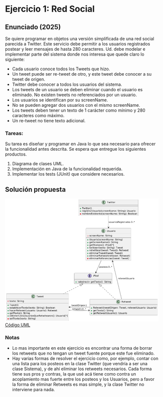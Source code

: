 # Ejercicio 1: Red Social
## Enunciado (2025)
Se quiere programar en objetos una versión simplificada de una red social parecida a Twitter. Este servicio debe permitir a los usuarios registrados postear y leer mensajes de hasta 280 caracteres. Ud. debe modelar e implementar parte del sistema donde nos interesa que quede claro lo siguiente:
- Cada usuario conoce todos los Tweets que hizo.
- Un tweet puede ser re-tweet de otro, y este tweet debe conocer a su tweet de origen.
- Twitter debe conocer a todos los usuarios del sistema.
- Los tweets de un usuario se deben eliminar cuando el usuario es eliminado. No existen tweets no referenciados por un usuario.
- Los usuarios se identifican por su screenName.
- No se pueden agregar dos usuarios con el mismo screenName.
- Los tweets deben tener un texto de 1 carácter como mínimo y 280 caracteres como máximo.
- Un re-tweet no tiene texto adicional.

### Tareas:
Su tarea es diseñar y programar en Java lo que sea necesario para ofrecer la funcionalidad antes descrita. Se espera que entregue los siguientes productos.
1. Diagrama de clases UML.
2. Implementación en Java de la funcionalidad requerida.
3. Implementar los tests (JUnit) que considere necesarios.

## Solución propuesta
![Diagrama UML](./diag_uml.png)
<br>[Código UML](./diagrama.uml)
### Notas
- Lo mas importante en este ejercicio es encontrar una forma de borrar los retweets que no tengan un tweet fuente porque este fue eliminado.
- Hay varias formas de resolver el ejercicio como, por ejemplo, contar con una lista para los posteos en la clase Twitter (que vendría a ser una clase Sistema), y de ahí eliminar los retweets necesarios. Cada forma tiene sus pros y contras, la que usé acá tiene como contra un acoplamiento mas fuerte entre los posteos y los Usuarios, pero a favor la forma de eliminar Retweets es mas simple, y la clase Twitter no interviene para nada.
